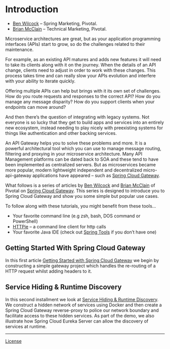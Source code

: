 # Introduction

* [Ben Wilcock][1] – Spring Marketing, Pivotal.
* [Brian McClain][2] – Technical Marketing, Pivotal.

Microservice architectures are great, but as your application programming interfaces (APIs) start to grow, so do the challenges related to their maintenance. 

For example, as an existing API matures and adds new features it will need to take its clients along with it on the journey. When the details of an API change, clients need to adjust in order to work with these changes. This process takes time and can really slow your APIs evolution and interfere with your ability to iterate quickly. 

Offering multiple APIs can help but brings with it its own set of challenges. How do you route requests and responses to the correct API? How do you manage any message disparity? How do you support clients when your endpoints can move around? 

And then there’s the question of integrating with legacy systems. Not everyone is so lucky that they get to build apps and services into an entirely new ecosystem, instead needing to play nicely with preexisting systems for things like authentication and other backing services. 

An API Gateway helps you to solve these problems and more. It is a powerful architectural tool which you can use to manage message routing, filtering and proxying in your microservice architecture. Many API Management platforms can be dated back to SOA and these tend to have been implemented as centralized servers. But as microservices became more popular, modern lightweight independent and decentralized micro-api-gateway applications have appeared – such as [Spring Cloud Gateway][3].  

What follows is a series of articles by [Ben Wilcock][1] and [Brian McClain][2] of Pivotal on [Spring Cloud Gateway][3]. This series is designed to introduce you to Spring Cloud Gateway and show you some simple but popular use cases.

To follow along with these tutorials, you might benefit from these tools...

* Your favorite command line (e.g zsh, bash, DOS command or PowerShell)
* [HTTPie][4] – a command line client for http calls 
* Your favorite Java IDE (check out [Spring Tools][5] if you don’t have one)

## Getting Started With Spring Cloud Gateway

In this first article [Getting Started with Spring Cloud Gateway][6] we begin by constructing a simple gateway project which handles the re-routing of a HTTP request whilst adding headers to it.

## Service Hiding & Runtime Discovery

In this second installment we look at [Service Hiding & Runtime Discovery][8]. We construct a hidden network of services using Docker and then create a Spring Cloud Gateway reverse-proxy to police our network boundary and facilitate access to these hidden services. As part of the demo, we also illustrate how Spring Cloud Eureka Server can allow the discovery of services at runtime.

----

[License][7]


[1]: https://twitter.com/benbravo73
[2]: https://twitter.com/BrianMMcClain
[3]: https://spring.io/projects/spring-cloud-gateway
[4]: https://httpie.org/
[5]: https://spring.io/tools
[6]: getting_started.md
[7]: LICENSE
[8]: runtime-discovery-and-service-hiding.md